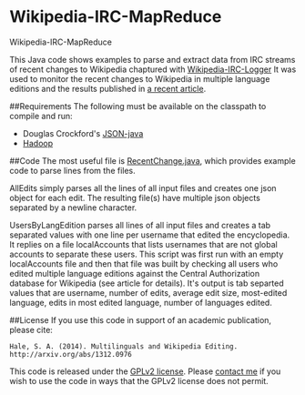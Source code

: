 Wikipedia-IRC-MapReduce
====================

Wikipedia-IRC-MapReduce

This Java code shows examples to parse and extract data from IRC streams of recent changes to Wikipedia chaptured with [Wikipedia-IRC-Logger](https://github.com/computermacgyver/Wikipedia-IRC-Logger) It was used to monitor the recent changes to Wikipedia in multiple language editions and the results published in [a recent article](http://arxiv.org/abs/1312.0976).

##Requirements
The following must be available on the classpath to compile and run:
* Douglas Crockford's [JSON-java](https://github.com/douglascrockford/JSON-java)
* [Hadoop](http://hadoop.apache.org/)

##Code
The most useful file is [RecentChange.java](https://github.com/computermacgyver/Wikipedia-IRC-MapReduce/blob/master/src/us/hale/scott/wikipedia/irc/model/RecentChange.java), which provides example code to parse lines from the files. 

AllEdits simply parses all the lines of all input files and creates one json object for each edit. The resulting file(s) have multiple json objects separated by a newline character.

UsersByLangEdition parses all lines of all input files and creates a tab separated values with one line per username that edited the encyclopedia. It replies on a file localAccounts that lists usernames that are not global accounts to separate these users. This script was first run with an empty localAccounts file and then that file was built by checking all users who edited multiple language editions against the Central Authorization database for  Wikipedia (see article for details). It's output is tab separted values that are username, number of edits, average edit size, most-edited language, edits in most edited language, number of languages edited.

##License
If you use this code in support of an academic publication, please cite:

    Hale, S. A. (2014). Multilinguals and Wikipedia Editing. http://arxiv.org/abs/1312.0976
  
This code is released under the [GPLv2 license](http://www.gnu.org/licenses/gpl-2.0.html). Please [contact me](http://www.scotthale.net/blog/?page_id=9) if you wish to use the code in ways that the GPLv2 license does not permit.
